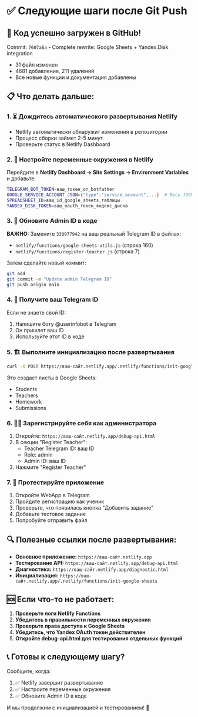 # ✅ Следующие шаги после Git Push

## 🚀 Код успешно загружен в GitHub!

Commit: `7607a6a` - Complete rewrite: Google Sheets + Yandex.Disk integration
- 31 файл изменен
- 4681 добавление, 211 удалений
- Все новые функции и документация добавлены

## 📋 Что делать дальше:

### 1. ⏳ Дождитесь автоматического развертывания Netlify
- Netlify автоматически обнаружит изменения в репозитории
- Процесс сборки займет 2-5 минут
- Проверьте статус в Netlify Dashboard

### 2. 🔧 Настройте переменные окружения в Netlify

Перейдите в **Netlify Dashboard → Site Settings → Environment Variables** и добавьте:

```bash
TELEGRAM_BOT_TOKEN=ваш_токен_от_botfather
GOOGLE_SERVICE_ACCOUNT_JSON={"type":"service_account",...}  # Весь JSON
SPREADSHEET_ID=ваш_id_google_sheets_таблицы
YANDEX_DISK_TOKEN=ваш_oauth_токен_яндекс_диска
```

### 3. 🔑 Обновите Admin ID в коде

**ВАЖНО:** Замените `330977942` на ваш реальный Telegram ID в файлах:
- `netlify/functions/google-sheets-utils.js` (строка 160)
- `netlify/functions/register-teacher.js` (строка 7)

Затем сделайте новый коммит:
```bash
git add .
git commit -m "Update admin Telegram ID"
git push origin main
```

### 4. 🎯 Получите ваш Telegram ID

Если не знаете свой ID:
1. Напишите боту @userinfobot в Telegram
2. Он пришлет ваш ID
3. Используйте этот ID в коде

### 5. 🏗️ Выполните инициализацию после развертывания

```bash
curl -X POST https://ваш-сайт.netlify.app/.netlify/functions/init-google-sheets
```

Это создаст листы в Google Sheets:
- Students
- Teachers  
- Homework
- Submissions

### 6. 👨‍💼 Зарегистрируйте себя как администратора

1. Откройте: `https://ваш-сайт.netlify.app/debug-api.html`
2. В секции "Register Teacher":
   - Teacher Telegram ID: ваш ID
   - Role: admin
   - Admin ID: ваш ID
3. Нажмите "Register Teacher"

### 7. 🧪 Протестируйте приложение

1. Откройте WebApp в Telegram
2. Пройдите регистрацию как ученик
3. Проверьте, что появилась кнопка "Добавить задание"
4. Добавьте тестовое задание
5. Попробуйте отправить файл

## 🔍 Полезные ссылки после развертывания:

- **Основное приложение:** `https://ваш-сайт.netlify.app`
- **Тестирование API:** `https://ваш-сайт.netlify.app/debug-api.html`
- **Диагностика:** `https://ваш-сайт.netlify.app/diagnostic.html`
- **Инициализация:** `https://ваш-сайт.netlify.app/.netlify/functions/init-google-sheets`

## 🆘 Если что-то не работает:

1. **Проверьте логи Netlify Functions**
2. **Убедитесь в правильности переменных окружения**
3. **Проверьте права доступа к Google Sheets**
4. **Убедитесь, что Yandex OAuth токен действителен**
5. **Откройте debug-api.html для тестирования отдельных функций**

## 📞 Готовы к следующему шагу?

Сообщите, когда:
1. ✅ Netlify завершит развертывание
2. ✅ Настроите переменные окружения
3. ✅ Обновите Admin ID в коде

И мы продолжим с инициализацией и тестированием! 🚀
